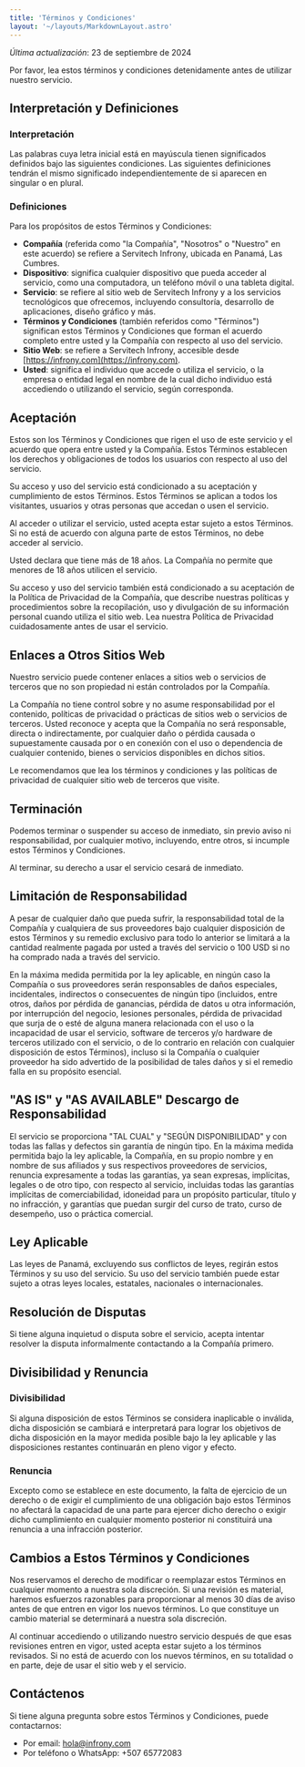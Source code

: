 ```yaml
---
title: 'Términos y Condiciones'
layout: '~/layouts/MarkdownLayout.astro'
---
```


_Última actualización_: 23 de septiembre de 2024

Por favor, lea estos términos y condiciones detenidamente antes de utilizar nuestro servicio.

## Interpretación y Definiciones

### Interpretación

Las palabras cuya letra inicial está en mayúscula tienen significados definidos bajo las siguientes condiciones. Las siguientes definiciones tendrán el mismo significado independientemente de si aparecen en singular o en plural.

### Definiciones

Para los propósitos de estos Términos y Condiciones:

- **Compañía** (referida como "la Compañía", "Nosotros" o "Nuestro" en este acuerdo) se refiere a Servitech Infrony, ubicada en Panamá, Las Cumbres.
- **Dispositivo**: significa cualquier dispositivo que pueda acceder al servicio, como una computadora, un teléfono móvil o una tableta digital.
- **Servicio**: se refiere al sitio web de Servitech Infrony y a los servicios tecnológicos que ofrecemos, incluyendo consultoría, desarrollo de aplicaciones, diseño gráfico y más.
- **Términos y Condiciones** (también referidos como "Términos") significan estos Términos y Condiciones que forman el acuerdo completo entre usted y la Compañía con respecto al uso del servicio.
- **Sitio Web**: se refiere a Servitech Infrony, accesible desde [https://infrony.com](https://infrony.com).
- **Usted**: significa el individuo que accede o utiliza el servicio, o la empresa o entidad legal en nombre de la cual dicho individuo está accediendo o utilizando el servicio, según corresponda.

## Aceptación

Estos son los Términos y Condiciones que rigen el uso de este servicio y el acuerdo que opera entre usted y la Compañía. Estos Términos establecen los derechos y obligaciones de todos los usuarios con respecto al uso del servicio.

Su acceso y uso del servicio está condicionado a su aceptación y cumplimiento de estos Términos. Estos Términos se aplican a todos los visitantes, usuarios y otras personas que accedan o usen el servicio.

Al acceder o utilizar el servicio, usted acepta estar sujeto a estos Términos. Si no está de acuerdo con alguna parte de estos Términos, no debe acceder al servicio.

Usted declara que tiene más de 18 años. La Compañía no permite que menores de 18 años utilicen el servicio.

Su acceso y uso del servicio también está condicionado a su aceptación de la Política de Privacidad de la Compañía, que describe nuestras políticas y procedimientos sobre la recopilación, uso y divulgación de su información personal cuando utiliza el sitio web. Lea nuestra Política de Privacidad cuidadosamente antes de usar el servicio.

## Enlaces a Otros Sitios Web

Nuestro servicio puede contener enlaces a sitios web o servicios de terceros que no son propiedad ni están controlados por la Compañía.

La Compañía no tiene control sobre y no asume responsabilidad por el contenido, políticas de privacidad o prácticas de sitios web o servicios de terceros. Usted reconoce y acepta que la Compañía no será responsable, directa o indirectamente, por cualquier daño o pérdida causada o supuestamente causada por o en conexión con el uso o dependencia de cualquier contenido, bienes o servicios disponibles en dichos sitios.

Le recomendamos que lea los términos y condiciones y las políticas de privacidad de cualquier sitio web de terceros que visite.

## Terminación

Podemos terminar o suspender su acceso de inmediato, sin previo aviso ni responsabilidad, por cualquier motivo, incluyendo, entre otros, si incumple estos Términos y Condiciones.

Al terminar, su derecho a usar el servicio cesará de inmediato.

## Limitación de Responsabilidad

A pesar de cualquier daño que pueda sufrir, la responsabilidad total de la Compañía y cualquiera de sus proveedores bajo cualquier disposición de estos Términos y su remedio exclusivo para todo lo anterior se limitará a la cantidad realmente pagada por usted a través del servicio o 100 USD si no ha comprado nada a través del servicio.

En la máxima medida permitida por la ley aplicable, en ningún caso la Compañía o sus proveedores serán responsables de daños especiales, incidentales, indirectos o consecuentes de ningún tipo (incluidos, entre otros, daños por pérdida de ganancias, pérdida de datos u otra información, por interrupción del negocio, lesiones personales, pérdida de privacidad que surja de o esté de alguna manera relacionada con el uso o la incapacidad de usar el servicio, software de terceros y/o hardware de terceros utilizado con el servicio, o de lo contrario en relación con cualquier disposición de estos Términos), incluso si la Compañía o cualquier proveedor ha sido advertido de la posibilidad de tales daños y si el remedio falla en su propósito esencial.

## "AS IS" y "AS AVAILABLE" Descargo de Responsabilidad

El servicio se proporciona "TAL CUAL" y "SEGÚN DISPONIBILIDAD" y con todas las fallas y defectos sin garantía de ningún tipo. En la máxima medida permitida bajo la ley aplicable, la Compañía, en su propio nombre y en nombre de sus afiliados y sus respectivos proveedores de servicios, renuncia expresamente a todas las garantías, ya sean expresas, implícitas, legales o de otro tipo, con respecto al servicio, incluidas todas las garantías implícitas de comerciabilidad, idoneidad para un propósito particular, título y no infracción, y garantías que puedan surgir del curso de trato, curso de desempeño, uso o práctica comercial.

## Ley Aplicable

Las leyes de Panamá, excluyendo sus conflictos de leyes, regirán estos Términos y su uso del servicio. Su uso del servicio también puede estar sujeto a otras leyes locales, estatales, nacionales o internacionales.

## Resolución de Disputas

Si tiene alguna inquietud o disputa sobre el servicio, acepta intentar resolver la disputa informalmente contactando a la Compañía primero.

## Divisibilidad y Renuncia

### Divisibilidad

Si alguna disposición de estos Términos se considera inaplicable o inválida, dicha disposición se cambiará e interpretará para lograr los objetivos de dicha disposición en la mayor medida posible bajo la ley aplicable y las disposiciones restantes continuarán en pleno vigor y efecto.

### Renuncia

Excepto como se establece en este documento, la falta de ejercicio de un derecho o de exigir el cumplimiento de una obligación bajo estos Términos no afectará la capacidad de una parte para ejercer dicho derecho o exigir dicho cumplimiento en cualquier momento posterior ni constituirá una renuncia a una infracción posterior.

## Cambios a Estos Términos y Condiciones

Nos reservamos el derecho de modificar o reemplazar estos Términos en cualquier momento a nuestra sola discreción. Si una revisión es material, haremos esfuerzos razonables para proporcionar al menos 30 días de aviso antes de que entren en vigor los nuevos términos. Lo que constituye un cambio material se determinará a nuestra sola discreción.

Al continuar accediendo o utilizando nuestro servicio después de que esas revisiones entren en vigor, usted acepta estar sujeto a los términos revisados. Si no está de acuerdo con los nuevos términos, en su totalidad o en parte, deje de usar el sitio web y el servicio.

## Contáctenos

Si tiene alguna pregunta sobre estos Términos y Condiciones, puede contactarnos:

- Por email: <hola@infrony.com>
- Por teléfono o WhatsApp: +507 65772083
